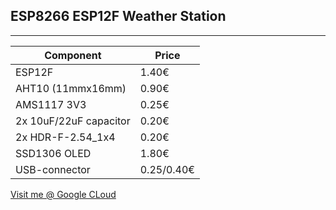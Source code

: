 ## ESP8266 ESP12F Weather Station
------------------------------


| **Component**            | **Price** |
|--------------------------|-----------|
| ESP12F                   | 1.40€     |
| AHT10 (11mmx16mm)        | 0.90€     |
| AMS1117 3V3              | 0.25€     |
| 2x 10uF/22uF capacitor   | 0.20€     |
| 2x HDR-F-2.54_1x4        | 0.20€     |
| SSD1306 OLED             | 1.80€     |
| USB-connector            | 0.25/0.40€|
[Visit me @ Google CLoud](http://kturunen.hopto.org)
